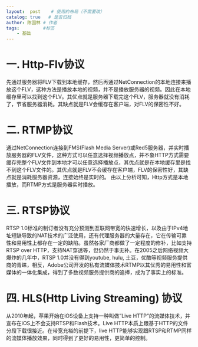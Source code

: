 ```yaml
---
layout:  post    # 使用的布局（不需要改）
catalog: true   # 是否归档
author: 陈国林 # 作者
tags:         #标签
    - 基础
---
```


# 一. Http-Flv协议
先通过服务器将FLV下载到本地缓存，然后再通过NetConnection的本地连接来播放这个FLV，这种方法是播放本地的视频，并不是播放服务器的视频。因此在本地缓存里可以找到这个FLV。其优点就是服务器下载完这个FLV，服务器就没有消耗了，节省服务器消耗。其缺点就是FLV会缓存在客户端，对FLV的保密性不好。

# 二. RTMP协议
通过NetConnection连接到FMS(Flash Media Server)或Red5服务器，并实时播放服务器的FLV文件，这种方式可以任意选择视频播放点，并不象HTTP方式需要缓存完整个FLV文件到本地才可以任意选择播放点，其优点就是在本地缓存里是找不到这个FLV文件的。其优点就是FLV不会缓存在客户端，FLV的保密性好，其缺点就是消耗服务器资源，连接始终是实时的。
由以上分析可知，Http方式是本地播放，而RTMP方式是服务器实时播放。

# 三. RTSP协议
RTSP 1.0标准的制订者没有充分预测到互联网带宽的快速增长，以及由于IPv4地址短缺导致的NAT技术的广泛使用，还有代理服务器的大量存在，它在传输可靠性和易用性上都存在一定的缺陷。虽然各家厂商都做了一定程度的修补，比如支持RTSP over HTTP，支持NAT穿透等，但仍然于事无补。在2005之后网络视频大爆炸的几年中，RTSP 1.0并没有得到youtube, hulu, 土豆，优酷等视频服务提供商的青睐，相反，Adobe公司开发的私有流媒体技术RTMP以其优秀的易用性和富媒体的一体化集成，得到了多数视频服务提供商的追捧，成为了事实上的标准。

# 四. HLS(Http Living Streaming) 协议
从2010年起，苹果开始在iOS设备上支持一种叫做”Live HTTP”的流媒体技术，并宣布在iOS上不会支持RTSP和Flash技术。Live HTTP本质上跟基于HTTP的文件分段下载很接近。在带宽充裕的前提下，live HTTP能够实现跟RTSP和RTMP同样的流媒体播放效果，同时得到了更好的易用性，更简单的控制。
